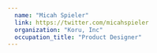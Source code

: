 ```yaml
---
  name: "Micah Spieler"
  link: https://twitter.com/micahspieler
  organization: "Koru, Inc"
  occupation_title: "Product Designer"
---
```

